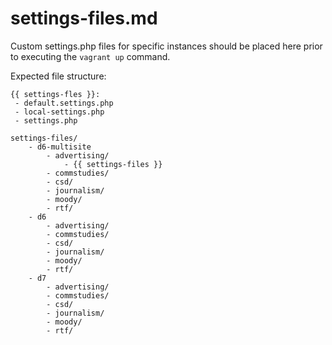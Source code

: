 # settings-files.md

Custom settings.php files for specific instances should be placed here prior to executing the ```vagrant up``` command.




Expected file structure:
```
{{ settings-fles }}:
 - default.settings.php
 - local-settings.php
 - settings.php
```

```
settings-files/
    - d6-multisite
        - advertising/
            - {{ settings-files }}
        - commstudies/
        - csd/
        - journalism/
        - moody/
        - rtf/
    - d6
        - advertising/
        - commstudies/
        - csd/
        - journalism/
        - moody/
        - rtf/
    - d7
        - advertising/
        - commstudies/
        - csd/
        - journalism/
        - moody/
        - rtf/        
```

